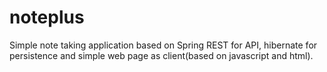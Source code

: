 # noteplus
Simple note taking application based on Spring REST for API, hibernate for persistence and simple web page as client(based on javascript and html).
